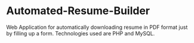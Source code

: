 # Automated-Resume-Builder
Web Application for automatically downloading resume in PDF format just by filling up a form. Technologies used are PHP and MySQL.
